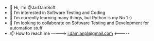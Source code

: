 - 👋 Hi, I’m @JarDamSoft
- 👀 I’m interested in Software Testing and Coding
- 🌱 I’m currently learning many things, but Python is my No 1 :)
- 💞️ I’m looking to collaborate on Software Testing and Development for automation stuff
- 📫 How to reach me -----> j.damianpl@gmail.com <-----

<!---
JarDamSoft/JarDamSoft is a ✨ special ✨ repository because its `README.md` (this file) appears on your GitHub profile.
You can click the Preview link to take a look at your changes.
--->
